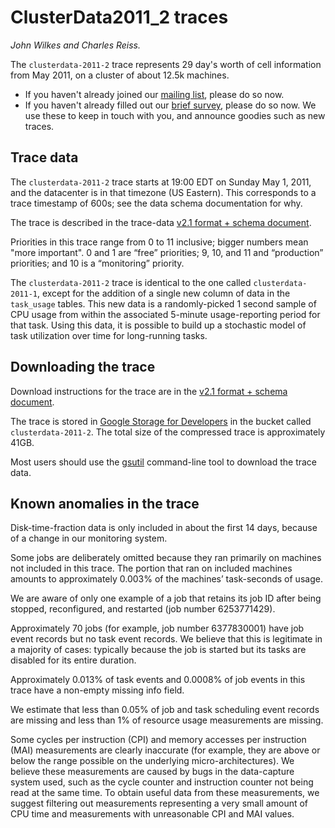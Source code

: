 # ClusterData2011\_2 traces

_John Wilkes and Charles Reiss._

The `clusterdata-2011-2` trace represents 29 day's worth of cell information
from May 2011, on a cluster of about 12.5k machines.

  * If you haven't already joined our
    [mailing list](https://groups.google.com/forum/#!forum/googleclusterdata-discuss),
    please do so now.
  * If you haven't already filled out our [brief survey](http://goo.gl/GIDUh),
    please do so now. We use these to keep in touch with you, and announce
    goodies such as new traces.
  
## Trace data

The `clusterdata-2011-2` trace starts at 19:00 EDT on Sunday May 1, 2011, and
the datacenter is in that timezone (US Eastern).  This corresponds to a trace
timestamp of 600s; see the data schema documentation for why.

The trace is described in the trace-data
[v2.1 format + schema document](https://drive.google.com/open?id=0B5g07T_gRDg9Z0lsSTEtTWtpOW8&authuser=0).

Priorities in this trace range from 0 to 11 inclusive; bigger numbers mean "more
important". 0 and 1 are “free” priorities; 9, 10, and 11 and “production”
priorities; and 10 is a “monitoring” priority.<br>

The `clusterdata-2011-2` trace is identical to the one called
`clusterdata-2011-1`, except for the addition of a single new column of data in
the `task_usage` tables.  This new data is a randomly-picked 1 second sample of
CPU usage from within the associated 5-minute usage-reporting period for that
task.  Using this data, it is possible to build up a stochastic model of task
utilization over time for long-running tasks.

## Downloading the trace

Download instructions for the trace are in the
[v2.1 format + schema document](https://drive.google.com/open?id=0B5g07T_gRDg9Z0lsSTEtTWtpOW8&authuser=0).

The trace is stored in
[Google Storage for Developers](https://developers.google.com/storage/) in the
bucket called `clusterdata-2011-2`. The total size of the compressed trace is
approximately 41GB.

Most users should use the
[gsutil](https://developers.google.com/storage/docs/gsutil) command-line tool to
download the trace data.


## Known anomalies in the trace

Disk-time-fraction data is only included in about the first 14 days, because of
a change in our monitoring system.

Some jobs are deliberately omitted because they ran primarily on machines not
included in this trace. The portion that ran on included machines amounts to
approximately 0.003% of the machines’ task-seconds of usage.

We are aware of only one example of a job that retains its job ID after being
stopped, reconfigured, and restarted (job number 6253771429).

Approximately 70 jobs (for example, job number 6377830001) have job event
records but no task event records. We believe that this is legitimate in a
majority of cases: typically because the job is started but its tasks are
disabled for its entire duration.

Approximately 0.013% of task events and 0.0008% of job events in this trace have
a non-empty missing info field.

We estimate that less than 0.05% of job and task scheduling event records are
missing and less than 1% of resource usage measurements are missing.

Some cycles per instruction (CPI) and memory accesses per instruction (MAI)
measurements are clearly inaccurate (for example, they are above or below the
range possible on the underlying micro-architectures). We believe these
measurements are caused by bugs in the data-capture system used, such as the
cycle counter and instruction counter not being read at the same time. To obtain
useful data from these measurements, we suggest filtering out measurements
representing a very small amount of CPU time and measurements with unreasonable
CPI and MAI values.
